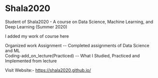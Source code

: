 <!DOCTYPE html>
<html>
<head>
<title>s</title>
<meta name="viewport" content="width=device-width, initial-scale=1">
<link rel="stylesheet" href="https://cdnjs.cloudflare.com/ajax/libs/font-awesome/4.7.0/css/font-awesome.min.css">
</head>
<body>
  
# Shala2020
Student of Shala2020 - A course on Data Science, Machine Learning, and Deep Learning (Summer 2020)

I added my work of course here

Organized work
<i class="fa fa-folder"></i> Assignment                       --   Completed assignments of Data Science and ML<br/>
 <i class="fa fa-folder"></i> Coding-add_on_lecture(Practiced) --   What I Studied, Practiced and Implemented from lecture<br/>


Visit Website:- https://shala2020.github.io/

</html>
